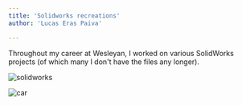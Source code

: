 ```yaml
---
title: 'Solidworks recreations'
author: 'Lucas Eras Paiva'

---
```


Throughout my career at Wesleyan, I worked on various SolidWorks projects (of
which many I don't have the files any longer).

![solidworks](/projects/solidworks/solidworks.png)

![car](/projects/solidworks/robot.png)
